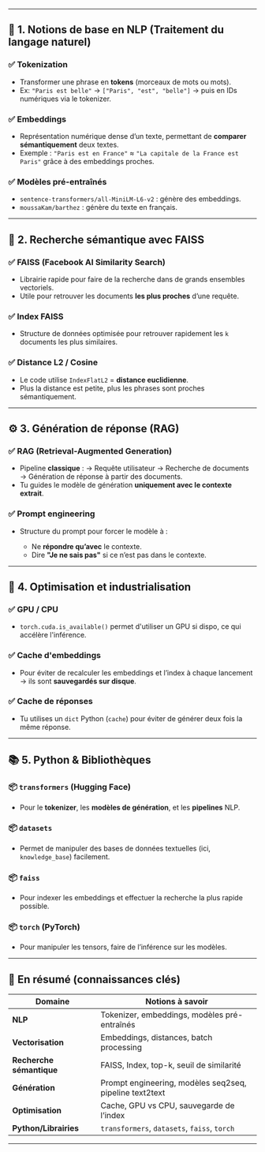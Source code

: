 
---

## 🧠 1. Notions de base en NLP (Traitement du langage naturel)

### ✅ **Tokenization**

* Transformer une phrase en **tokens** (morceaux de mots ou mots).
* Ex: `"Paris est belle"` → `["Paris", "est", "belle"]` → puis en IDs numériques via le tokenizer.

### ✅ **Embeddings**

* Représentation numérique dense d’un texte, permettant de **comparer sémantiquement** deux textes.
* Exemple : `"Paris est en France"` ≈ `"La capitale de la France est Paris"` grâce à des embeddings proches.

### ✅ **Modèles pré-entraînés**

* `sentence-transformers/all-MiniLM-L6-v2` : génère des embeddings.
* `moussaKam/barthez` : génère du texte en français.

---

## 🔎 2. Recherche sémantique avec FAISS

### ✅ **FAISS (Facebook AI Similarity Search)**

* Librairie rapide pour faire de la recherche dans de grands ensembles vectoriels.
* Utile pour retrouver les documents **les plus proches** d’une requête.

### ✅ **Index FAISS**

* Structure de données optimisée pour retrouver rapidement les `k` documents les plus similaires.

### ✅ **Distance L2 / Cosine**

* Le code utilise `IndexFlatL2` = **distance euclidienne**.
* Plus la distance est petite, plus les phrases sont proches sémantiquement.

---

## ⚙️ 3. Génération de réponse (RAG)

### ✅ **RAG (Retrieval-Augmented Generation)**

* Pipeline **classique** :
  → Requête utilisateur → Recherche de documents → Génération de réponse à partir des documents.
* Tu guides le modèle de génération **uniquement avec le contexte extrait**.

### ✅ **Prompt engineering**

* Structure du prompt pour forcer le modèle à :

  * Ne **répondre qu’avec** le contexte.
  * Dire **"Je ne sais pas"** si ce n’est pas dans le contexte.

---

## 🧪 4. Optimisation et industrialisation

### ✅ **GPU / CPU**

* `torch.cuda.is_available()` permet d'utiliser un GPU si dispo, ce qui accélère l'inférence.

### ✅ **Cache d'embeddings**

* Pour éviter de recalculer les embeddings et l’index à chaque lancement → ils sont **sauvegardés sur disque**.

### ✅ **Cache de réponses**

* Tu utilises un `dict` Python (`cache`) pour éviter de générer deux fois la même réponse.

---

## 📚 5. Python & Bibliothèques

### 📦 `transformers` (Hugging Face)

* Pour le **tokenizer**, les **modèles de génération**, et les **pipelines** NLP.

### 📦 `datasets`

* Permet de manipuler des bases de données textuelles (ici, `knowledge_base`) facilement.

### 📦 `faiss`

* Pour indexer les embeddings et effectuer la recherche la plus rapide possible.

### 📦 `torch` (PyTorch)

* Pour manipuler les tensors, faire de l’inférence sur les modèles.

---

## 🧩 En résumé (connaissances clés)

| Domaine                  | Notions à savoir                                        |
| ------------------------ | ------------------------------------------------------- |
| **NLP**                  | Tokenizer, embeddings, modèles pré-entraînés            |
| **Vectorisation**        | Embeddings, distances, batch processing                 |
| **Recherche sémantique** | FAISS, Index, top-k, seuil de similarité                |
| **Génération**           | Prompt engineering, modèles seq2seq, pipeline text2text |
| **Optimisation**         | Cache, GPU vs CPU, sauvegarde de l’index                |
| **Python/Librairies**    | `transformers`, `datasets`, `faiss`, `torch`            |

---
